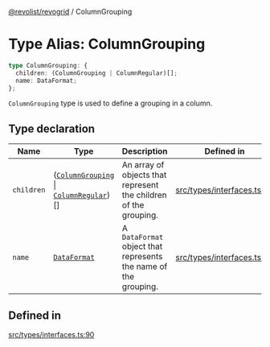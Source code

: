 [@revolist/revogrid](README.md) / ColumnGrouping

# Type Alias: ColumnGrouping

```ts
type ColumnGrouping: {
  children: (ColumnGrouping | ColumnRegular)[];
  name: DataFormat;
};
```

`ColumnGrouping` type is used to define a grouping in a column.

## Type declaration

| Name | Type | Description | Defined in |
| ------ | ------ | ------ | ------ |
| `children` | ([`ColumnGrouping`](TypeAlias.ColumnGrouping.md) \| [`ColumnRegular`](Interface.ColumnRegular.md))[] | An array of objects that represent the children of the grouping. | [src/types/interfaces.ts:94](https://github.com/revolist/revogrid/blob/0c3bb4ec80c81d5563060679540746537ed4be52/src/types/interfaces.ts#L94) |
| `name` | [`DataFormat`](TypeAlias.DataFormat.md) | A `DataFormat` object that represents the name of the grouping. | [src/types/interfaces.ts:98](https://github.com/revolist/revogrid/blob/0c3bb4ec80c81d5563060679540746537ed4be52/src/types/interfaces.ts#L98) |

## Defined in

[src/types/interfaces.ts:90](https://github.com/revolist/revogrid/blob/0c3bb4ec80c81d5563060679540746537ed4be52/src/types/interfaces.ts#L90)
